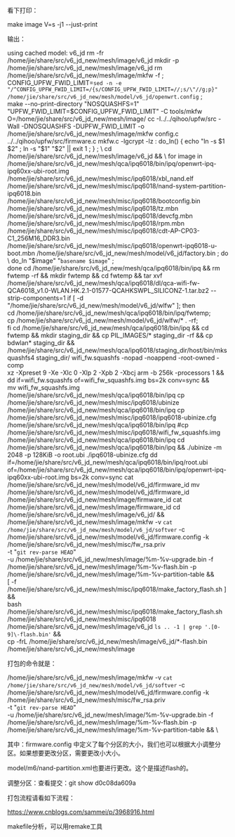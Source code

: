 看下打印：

make image V=s -j1 --just-print

输出：

using cached model: v6_jd
rm -fr /home/jie/share/src/v6_jd_new/mesh/image/v6_jd
mkdir -p /home/jie/share/src/v6_jd_new/mesh/image/v6_jd
rm /home/jie/share/src/v6_jd_new/mesh/image/mkfw -f ; \
CONFIG_UPFW_FWID_LIMIT=`sed -n -e "/^CONFIG_UPFW_FWID_LIMIT=/{s/CONFIG_UPFW_FWID_LIMIT=//;s/\"//g;p}" /home/jie/share/src/v6_jd_new/mesh/model/v6_jd/openwrt.config` ; \
make --no-print-directory "NOSQUASHFS=1" "UPFW_FWID_LIMIT=$CONFIG_UPFW_FWID_LIMIT" -C tools/mkfw O=/home/jie/share/src/v6_jd_new/mesh/image/
cc -I../../qihoo/upfw/src -Wall  -DNOSQUASHFS -DUPFW_FWID_LIMIT -o /home/jie/share/src/v6_jd_new/mesh/image/mkfw config.c ../../qihoo/upfw/src/firmware.c mkfw.c -lgcrypt -lz
:
do_ln() { echo "ln -s $1 $2" ; ln -s "$1" "$2" || exit 1 ; } ; \
        cd /home/jie/share/src/v6_jd_new/mesh/image/v6_jd && \
        for image in /home/jie/share/src/v6_jd_new/mesh/qca/ipq6018/bin/ipq/openwrt-ipq-ipq60xx-ubi-root.img /home/jie/share/src/v6_jd_new/mesh/misc/ipq6018/xbl_nand.elf /home/jie/share/src/v6_jd_new/mesh/misc/ipq6018/nand-system-partition-ipq6018.bin /home/jie/share/src/v6_jd_new/mesh/misc/ipq6018/bootconfig.bin /home/jie/share/src/v6_jd_new/mesh/misc/ipq6018/tz.mbn /home/jie/share/src/v6_jd_new/mesh/misc/ipq6018/devcfg.mbn /home/jie/share/src/v6_jd_new/mesh/misc/ipq6018/rpm.mbn /home/jie/share/src/v6_jd_new/mesh/misc/ipq6018/cdt-AP-CP03-C1_256M16_DDR3.bin /home/jie/share/src/v6_jd_new/mesh/misc/ipq6018/openwrt-ipq6018-u-boot.mbn /home/jie/share/src/v6_jd_new/mesh/model/v6_jd/factory.bin ; do \
                do_ln "$image" "`basename $image`" ; \
        done
cd /home/jie/share/src/v6_jd_new/mesh/qca/ipq6018/bin/ipq && rm fwtemp -rf && mkdir fwtemp && cd fwtemp && tar xvf /home/jie/share/src/v6_jd_new/mesh/qca/ipq6018/dl/qca-wifi-fw-QCA6018_v1.0-WLAN.HK.2.1-01577-QCAHKSWPL_SILICONZ-1.tar.bz2 --strip-components=1
if [ -d "/home/jie/share/src/v6_jd_new/mesh/model/v6_jd/wlfw" ]; then \
        cd /home/jie/share/src/v6_jd_new/mesh/qca/ipq6018/bin/ipq/fwtemp; \
        cp /home/jie/share/src/v6_jd_new/mesh/model/v6_jd/wlfw/* . -rf; \
fi
cd /home/jie/share/src/v6_jd_new/mesh/qca/ipq6018/bin/ipq && cd fwtemp && mkdir staging_dir && cp PIL_IMAGES/* staging_dir -rf && cp bdwlan* staging_dir && \
/home/jie/share/src/v6_jd_new/mesh/qca/ipq6018/staging_dir/host/bin/mksquashfs4 staging_dir/ wifi_fw.squashfs -nopad -noappend -root-owned -comp \
        xz -Xpreset 9 -Xe -Xlc 0 -Xlp 2 -Xpb 2 -Xbcj arm -b 256k -processors 1 && \
dd if=wifi_fw.squashfs of=wifi_fw_squashfs.img bs=2k conv=sync && \
mv wifi_fw_squashfs.img /home/jie/share/src/v6_jd_new/mesh/qca/ipq6018/bin/ipq
cp /home/jie/share/src/v6_jd_new/mesh/misc/ipq6018/ubinize /home/jie/share/src/v6_jd_new/mesh/qca/ipq6018/bin/ipq
cp /home/jie/share/src/v6_jd_new/mesh/misc/ipq6018/ipq6018-ubinize.cfg /home/jie/share/src/v6_jd_new/mesh/qca/ipq6018/bin/ipq
#cp /home/jie/share/src/v6_jd_new/mesh/misc/ipq6018/wifi_fw_squashfs.img /home/jie/share/src/v6_jd_new/mesh/qca/ipq6018/bin/ipq
cd /home/jie/share/src/v6_jd_new/mesh/qca/ipq6018/bin/ipq && ./ubinize -m 2048 -p 128KiB -o root.ubi ./ipq6018-ubinize.cfg
dd if=/home/jie/share/src/v6_jd_new/mesh/qca/ipq6018/bin/ipq/root.ubi of=/home/jie/share/src/v6_jd_new/mesh/qca/ipq6018/bin/ipq/openwrt-ipq-ipq60xx-ubi-root.img bs=2k conv=sync 
cat /home/jie/share/src/v6_jd_new/mesh/model/v6_jd/firmware_id
mv /home/jie/share/src/v6_jd_new/mesh/model/v6_jd/firmware_id /home/jie/share/src/v6_jd_new/mesh/image/firmware_id
cat /home/jie/share/src/v6_jd_new/mesh/image/firmware_id
cd /home/jie/share/src/v6_jd_new/mesh/image/v6_jd/ && \
        /home/jie/share/src/v6_jd_new/mesh/image/mkfw -v `cat /home/jie/share/src/v6_jd_new/mesh/model/v6_jd/softver` -c /home/jie/share/src/v6_jd_new/mesh/model/v6_jd/firmware.config -k /home/jie/share/src/v6_jd_new/mesh/misc/fw_rsa.priv \
        -t "`git rev-parse HEAD`" \
        -u /home/jie/share/src/v6_jd_new/mesh/image/%m-%v-upgrade.bin -f /home/jie/share/src/v6_jd_new/mesh/image/%m-%v-flash.bin -p /home/jie/share/src/v6_jd_new/mesh/image/%m-%v-partition-table && \
        [ -f /home/jie/share/src/v6_jd_new/mesh/misc/ipq6018/make_factory_flash.sh ] && \
        bash /home/jie/share/src/v6_jd_new/mesh/misc/ipq6018/make_factory_flash.sh /home/jie/share/src/v6_jd_new/mesh/misc/ipq6018 /home/jie/share/src/v6_jd_new/mesh/image/v6_jd `ls .. -1 | grep '.[0-9]\-flash.bin'` && \
        cp -frL /home/jie/share/src/v6_jd_new/mesh/image/v6_jd/*-flash.bin /home/jie/share/src/v6_jd_new/mesh/image



打包的命令就是：

 /home/jie/share/src/v6_jd_new/mesh/image/mkfw -v `cat /home/jie/share/src/v6_jd_new/mesh/model/v6_jd/softver` -c /home/jie/share/src/v6_jd_new/mesh/model/v6_jd/firmware.config -k /home/jie/share/src/v6_jd_new/mesh/misc/fw_rsa.priv \
        -t "`git rev-parse HEAD`" \
        -u /home/jie/share/src/v6_jd_new/mesh/image/%m-%v-upgrade.bin -f /home/jie/share/src/v6_jd_new/mesh/image/%m-%v-flash.bin -p /home/jie/share/src/v6_jd_new/mesh/image/%m-%v-partition-table && \



其中：firmware.config 中定义了每个分区的大小，我们也可以根据大小调整分区。如果想要更改分区，需要更改小大小。



model/m6/nand-partition.xml也要进行更改。这个是描述flash的。



调整分区：查看提交：git show d0c08da609a



打包流程请看如下流程：

https://www.cnblogs.com/sammei/p/3968916.html



makefile分析，可以用remake工具